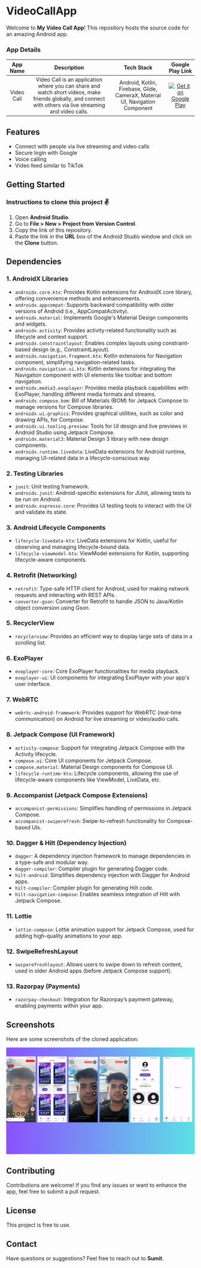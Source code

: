 # VideoCallApp

Welcome to **My Video Call App**! This repository hosts the source code for an amazing Android app.

### App Details

| **App Name** | **Description** | **Tech Stack** | **Google Play Link** |
|:------------:|:---------------:|:--------------:|:--------------------:|
| Video Call   | Video Call is an application where you can share and watch short videos, make friends globally, and connect with others via live streaming and video calls. | Android, Kotlin, Firebase, Glide, CameraX, Material UI, Navigation Component | [![Get it on Google Play](https://firebasestorage.googleapis.com/v0/b/snapchat-f2264.appspot.com/o/T9HnFlW.png?alt=media&token=b46055e4-3b02-424f-9e88-862543831a8b)](https://play.google.com/store/apps/details?id=com.angel.snapchat) |

## Features

- Connect with people via live streaming and video calls
- Secure login with Google
- Voice calling
- Video feed similar to TikTok

## Getting Started

### Instructions to clone this project ✌

1. Open **Android Studio**.
2. Go to **File > New > Project from Version Control**.
3. Copy the link of this repository.
4. Paste the link in the **URL** box of the Android Studio window and click on the **Clone** button.

## Dependencies

### 1. AndroidX Libraries

- `androidx.core.ktx`: Provides Kotlin extensions for AndroidX core library, offering convenience methods and enhancements.
- `androidx.appcompat`: Supports backward compatibility with older versions of Android (i.e., AppCompatActivity).
- `androidx.material`: Implements Google's Material Design components and widgets.
- `androidx.activity`: Provides activity-related functionality such as lifecycle and context support.
- `androidx.constraintlayout`: Enables complex layouts using constraint-based design (e.g., ConstraintLayout).
- `androidx.navigation.fragment.ktx`: Kotlin extensions for Navigation component, simplifying navigation-related tasks.
- `androidx.navigation.ui.ktx`: Kotlin extensions for integrating the Navigation component with UI elements like toolbar and bottom navigation.
- `androidx.media3.exoplayer`: Provides media playback capabilities with ExoPlayer, handling different media formats and streams.
- `androidx.compose.bom`: Bill of Materials (BOM) for Jetpack Compose to manage versions for Compose libraries.
- `androidx.ui.graphics`: Provides graphical utilities, such as color and drawing APIs, for Compose.
- `androidx.ui.tooling.preview`: Tools for UI design and live previews in Android Studio using Jetpack Compose.
- `androidx.material3`: Material Design 3 library with new design components.
- `androidx.runtime.livedata`: LiveData extensions for Android runtime, managing UI-related data in a lifecycle-conscious way.

### 2. Testing Libraries

- `junit`: Unit testing framework.
- `androidx.junit`: Android-specific extensions for JUnit, allowing tests to be run on Android.
- `androidx.espresso.core`: Provides UI testing tools to interact with the UI and validate its state.

### 3. Android Lifecycle Components

- `lifecycle-livedata-ktx`: LiveData extensions for Kotlin, useful for observing and managing lifecycle-bound data.
- `lifecycle-viewmodel-ktx`: ViewModel extensions for Kotlin, supporting lifecycle-aware components.

### 4. Retrofit (Networking)

- `retrofit`: Type-safe HTTP client for Android, used for making network requests and interacting with REST APIs.
- `converter-gson`: Converter for Retrofit to handle JSON to Java/Kotlin object conversion using Gson.

### 5. RecyclerView

- `recyclerview`: Provides an efficient way to display large sets of data in a scrolling list.

### 6. ExoPlayer

- `exoplayer-core`: Core ExoPlayer functionalities for media playback.
- `exoplayer-ui`: UI components for integrating ExoPlayer with your app's user interface.

### 7. WebRTC

- `webrtc-android-framework`: Provides support for WebRTC (real-time communication) on Android for live streaming or video/audio calls.

### 8. Jetpack Compose (UI Framework)

- `activity-compose`: Support for integrating Jetpack Compose with the Activity lifecycle.
- `compose.ui`: Core UI components for Jetpack Compose.
- `compose.material`: Material Design components for Compose UI.
- `lifecycle-runtime-ktx`: Lifecycle components, allowing the use of lifecycle-aware components like ViewModel, LiveData, etc.

### 9. Accompanist (Jetpack Compose Extensions)

- `accompanist-permissions`: Simplifies handling of permissions in Jetpack Compose.
- `accompanist-swiperefresh`: Swipe-to-refresh functionality for Compose-based UIs.

### 10. Dagger & Hilt (Dependency Injection)

- `dagger`: A dependency injection framework to manage dependencies in a type-safe and modular way.
- `dagger-compiler`: Compiler plugin for generating Dagger code.
- `hilt-android`: Simplifies dependency injection with Dagger for Android apps.
- `hilt-compiler`: Compiler plugin for generating Hilt code.
- `hilt-navigation-compose`: Enables seamless integration of Hilt with Jetpack Compose.

### 11. Lottie

- `lottie-compose`: Lottie animation support for Jetpack Compose, used for adding high-quality animations to your app.

### 12. SwipeRefreshLayout

- `swiperefreshlayout`: Allows users to swipe down to refresh content, used in older Android apps (before Jetpack Compose support).

### 13. Razorpay (Payments)

- `razorpay-checkout`: Integration for Razorpay’s payment gateway, enabling payments within your app.

## Screenshots

Here are some screenshots of the cloned application:

![Screenshot 1](https://github.com/sumit2607/livestreamUsingmvvm/blob/main_mvi_jetpack_di_final_2.0/f1.png)

## Contributing

Contributions are welcome! If you find any issues or want to enhance the app, feel free to submit a pull request.

## License

This project is free to use.

## Contact

Have questions or suggestions? Feel free to reach out to **Sumit**.
